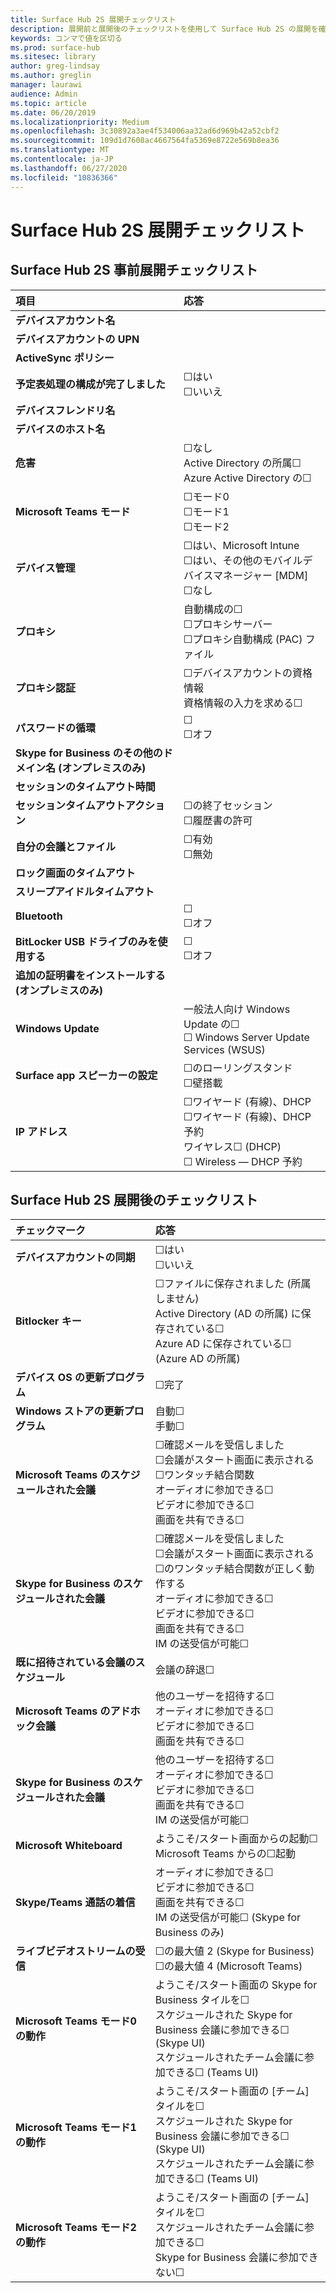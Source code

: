 ```yaml
---
title: Surface Hub 2S 展開チェックリスト
description: 展開前と展開後のチェックリストを使用して Surface Hub 2S の展開を確認します。
keywords: コンマで値を区切る
ms.prod: surface-hub
ms.sitesec: library
author: greg-lindsay
ms.author: greglin
manager: laurawi
audience: Admin
ms.topic: article
ms.date: 06/20/2019
ms.localizationpriority: Medium
ms.openlocfilehash: 3c30892a3ae4f534006aa32ad6d969b42a52cbf2
ms.sourcegitcommit: 109d1d7608ac4667564fa5369e8722e569b8ea36
ms.translationtype: MT
ms.contentlocale: ja-JP
ms.lasthandoff: 06/27/2020
ms.locfileid: "10836366"
---
```

# Surface Hub 2S 展開チェックリスト

## Surface Hub 2S 事前展開チェックリスト

|**項目**|**応答**|
|:------ |:------ |
|**デバイスアカウント名**| |
|**デバイスアカウントの UPN**| |
|**ActiveSync ポリシー**| |
|**予定表処理の構成が完了しました**| ☐はい <br>  ☐いいえ |
|**デバイスフレンドリ名**| |
|**デバイスのホスト名**| |
|**危害**| ☐なし <br> Active Directory の所属☐ <br> Azure Active Directory の☐ |
|**Microsoft Teams モード**| ☐モード0 <br> ☐モード1 <br> ☐モード2 |
|**デバイス管理**| ☐はい、Microsoft Intune <br> ☐はい、その他のモバイルデバイスマネージャー [MDM] <br> ☐なし |  
|**プロキシ**| 自動構成の☐ <br> ☐プロキシサーバー <br> ☐プロキシ自動構成 (PAC) ファイル |
|**プロキシ認証**| ☐デバイスアカウントの資格情報 <br> 資格情報の入力を求める☐ |
|**パスワードの循環**| ☐ <br> ☐オフ |
|**Skype for Business のその他のドメイン名 (オンプレミスのみ)**| |
|**セッションのタイムアウト時間**| |
|**セッションタイムアウトアクション**| ☐の終了セッション <br> ☐履歴書の許可 |
|**自分の会議とファイル**| ☐有効 <br> ☐無効 |
|**ロック画面のタイムアウト**| |
|**スリープアイドルタイムアウト**| |
|**Bluetooth**| ☐ <br> ☐オフ |
|**BitLocker USB ドライブのみを使用する**| ☐ <br> ☐オフ |
|**追加の証明書をインストールする (オンプレミスのみ)**| |
|**Windows Update**| 一般法人向け Windows Update の☐ <br> ☐ Windows Server Update Services (WSUS) |
|**Surface app スピーカーの設定**| ☐のローリングスタンド <br> ☐壁搭載 |
|**IP アドレス**| ☐ワイヤード (有線)、DHCP <br> ☐ワイヤード (有線)、DHCP 予約 <br> ワイヤレス☐ (DHCP) <br> ☐ Wireless — DHCP 予約 |

## Surface Hub 2S 展開後のチェックリスト

|**チェックマーク**|**応答**|
|:------|:---------|
|**デバイスアカウントの同期**| ☐はい <br> ☐いいえ |
|**Bitlocker キー**| ☐ファイルに保存されました (所属しません) <br> Active Directory (AD の所属) に保存されている☐ <br>Azure AD に保存されている☐ (Azure AD の所属) |
|**デバイス OS の更新プログラム**| ☐完了 |
|**Windows ストアの更新プログラム**| 自動☐ <br> 手動☐ |
|**Microsoft Teams のスケジュールされた会議**| ☐確認メールを受信しました <br> ☐会議がスタート画面に表示される <br>  ☐ワンタッチ結合関数 <br> オーディオに参加できる☐ <br> ビデオに参加できる☐ <br> 画面を共有できる☐ ||
|**Skype for Business のスケジュールされた会議**| ☐確認メールを受信しました <br> ☐会議がスタート画面に表示される <br> ☐のワンタッチ結合関数が正しく動作する <br> オーディオに参加できる☐ <br> ビデオに参加できる☐ <br> 画面を共有できる☐ <br> IM の送受信が可能☐ |
|**既に招待されている会議のスケジュール**| 会議の辞退☐ |
|**Microsoft Teams のアドホック会議**| 他のユーザーを招待する☐ <br> オーディオに参加できる☐ <br> ビデオに参加できる☐ <br> 画面を共有できる☐ |
|**Skype for Business のスケジュールされた会議**| 他のユーザーを招待する☐ <br> オーディオに参加できる☐ <br> ビデオに参加できる☐ <br> 画面を共有できる☐ <br> IM の送受信が可能☐ |
|**Microsoft Whiteboard**| ようこそ/スタート画面からの起動☐ <br> Microsoft Teams からの☐起動 | 
|**Skype/Teams 通話の着信**| オーディオに参加できる☐<br>ビデオに参加できる☐ <br> 画面を共有できる☐ <br> IM の送受信が可能☐ (Skype for Business のみ) |
|**ライブビデオストリームの受信**| ☐の最大値 2 (Skype for Business) <br> ☐の最大値 4 (Microsoft Teams) |
|**Microsoft Teams モード0の動作**| ようこそ/スタート画面の Skype for Business タイルを☐ <br> スケジュールされた Skype for Business 会議に参加できる☐ (Skype UI) <br> スケジュールされたチーム会議に参加できる☐ (Teams UI) |
|**Microsoft Teams モード1の動作**| ようこそ/スタート画面の [チーム] タイルを☐ <br> スケジュールされた Skype for Business 会議に参加できる☐ (Skype UI) <br> スケジュールされたチーム会議に参加できる☐ (Teams UI) |
|**Microsoft Teams モード2の動作**| ようこそ/スタート画面の [チーム] タイルを☐ <br> スケジュールされたチーム会議に参加できる☐ <br> Skype for Business 会議に参加できない☐ |
